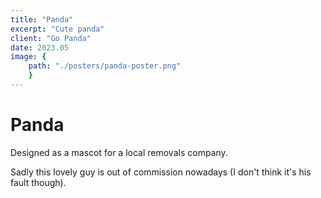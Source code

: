 ```yaml
---
title: "Panda"
excerpt: "Cute panda"
client: "Go Panda"
date: 2023.05
image: { 
	path: "./posters/panda-poster.png" 
	}
---
```


# Panda

Designed as a mascot for a local removals company.

Sadly this lovely guy is out of commission nowadays (I don't think it's his fault though).
